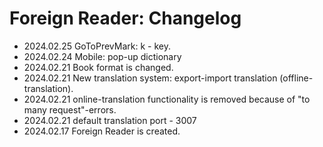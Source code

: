 # Foreign Reader: Changelog

- 2024.02.25 GoToPrevMark: k - key. 
- 2024.02.24 Mobile: pop-up dictionary
- 2024.02.21 Book format is changed.
- 2024.02.21 New translation system: export-import translation (offline-translation).
- 2024.02.21 online-translation functionality is removed because of "to many request"-errors.
- 2024.02.21 default translation port - 3007
- 2024.02.17 Foreign Reader is created.
